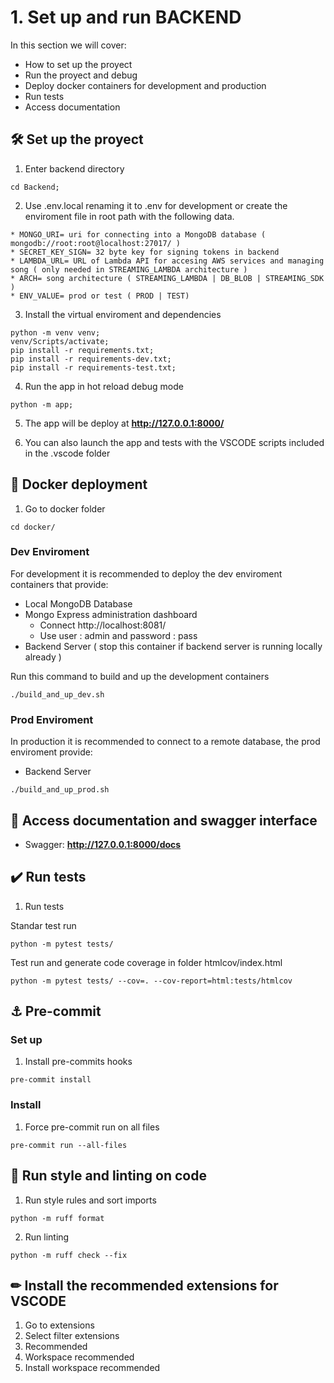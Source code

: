 # 1. Set up and run BACKEND

In this section we will cover:

* How to set up the proyect
* Run the proyect and debug
* Deploy docker containers for development and production
* Run tests
* Access documentation

## 🛠 Set up the proyect

1. Enter backend directory

```
cd Backend;
```

2. Use .env.local renaming it to .env for development or create the enviroment file in root path with the following data.

```
* MONGO_URI= uri for connecting into a MongoDB database ( mongodb://root:root@localhost:27017/ )
* SECRET_KEY_SIGN= 32 byte key for signing tokens in backend
* LAMBDA_URL= URL of Lambda API for accesing AWS services and managing song ( only needed in STREAMING_LAMBDA architecture )
* ARCH= song architecture ( STREAMING_LAMBDA | DB_BLOB | STREAMING_SDK )
* ENV_VALUE= prod or test ( PROD | TEST)

```

3. Install the virtual enviroment and dependencies

```
python -m venv venv;
venv/Scripts/activate;
pip install -r requirements.txt;
pip install -r requirements-dev.txt;
pip install -r requirements-test.txt;

```
4. Run the app in hot reload debug mode

```
python -m app;
```

5. The app will be deploy at **http://127.0.0.1:8000/**

6. You can also launch the app and tests with the VSCODE scripts included in the .vscode folder

## 🐳 Docker deployment

1. Go to docker folder
```
cd docker/
```

### Dev Enviroment

For development it is recommended to deploy the dev enviroment containers that provide:
  * Local MongoDB Database
  * Mongo Express administration dashboard
      * Connect http://localhost:8081/
      * Use user : admin and password : pass
  * Backend Server ( stop this container if backend server is running locally already )

Run this command to build and up the development containers
```
./build_and_up_dev.sh
```

### Prod Enviroment

In production it is recommended to connect to a remote database, the prod enviroment provide:

  * Backend Server
```
./build_and_up_prod.sh
```

## 📓 Access documentation and swagger interface

* Swagger: **http://127.0.0.1:8000/docs**

## ✔️ Run tests

1. Run tests

Standar test run
```
python -m pytest tests/
```

Test run and generate code coverage in folder htmlcov/index.html
```
python -m pytest tests/ --cov=. --cov-report=html:tests/htmlcov

```
## ⚓ Pre-commit

### Set up

1. Install pre-commits hooks

```
pre-commit install
```
### Install

1. Force pre-commit run on all files


```
pre-commit run --all-files
```


## 🎨 Run style and linting on code

1. Run style rules and sort imports
```
python -m ruff format
```
2. Run linting

```
python -m ruff check --fix
```


## ✏ Install the recommended extensions for VSCODE

1. Go to extensions
2. Select filter extensions
3. Recommended
4. Workspace recommended
5. Install workspace recommended
